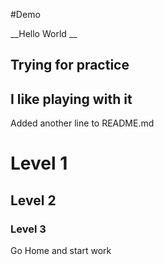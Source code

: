 #Demo

__Hello World __ 

## Trying for practice
## I like playing with it

Added another line to README.md

#   Level 1
##  Level 2
### Level 3

Go Home and start work
